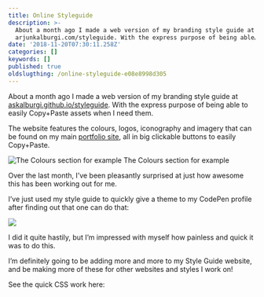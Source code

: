 ```yaml
---
title: Online Styleguide
description: >-
  About a month ago I made a web version of my branding style guide at
  arjunkalburgi.com/styleguide. With the express purpose of being able…
date: '2018-11-20T07:30:11.258Z'
categories: []
keywords: []
published: true
oldslugthing: /online-styleguide-e08e8998d305
---
```


About a month ago I made a web version of my branding style guide at [askalburgi.github.io/styleguide](https://askalburgi.github.io/assets). With the express purpose of being able to easily Copy+Paste assets when I need them.

The website features the colours, logos, iconography and imagery that can be found on my main [portfolio site](https://askalburgi.github.io), all in big clickable buttons to easily Copy+Paste.

![The Colours section for example](https://cdn-images-1.medium.com/max/800/1*tbmkBFHoCESHM4RfE2YfPQ.png)
The Colours section for example

Over the last month, I’ve been pleasantly surprised at just how awesome this has been working out for me.

I’ve just used my style guide to quickly give a theme to my CodePen profile after finding out that one can do that:

![](https://cdn-images-1.medium.com/max/800/1*pRv5-0gsHVyFSK7unTIe6Q.png)

I did it quite hastily, but I’m impressed with myself how painless and quick it was to do this.

I’m definitely going to be adding more and more to my Style Guide website, and be making more of these for other websites and styles I work on!

See the quick CSS work here:
